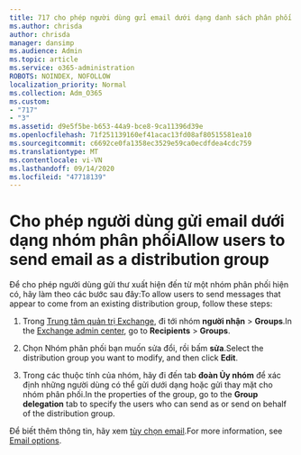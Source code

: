 ```yaml
---
title: 717 cho phép người dùng gửi email dưới dạng danh sách phân phối
ms.author: chrisda
author: chrisda
manager: dansimp
ms.audience: Admin
ms.topic: article
ms.service: o365-administration
ROBOTS: NOINDEX, NOFOLLOW
localization_priority: Normal
ms.collection: Adm_O365
ms.custom:
- "717"
- "3"
ms.assetid: d9e5f5be-b653-44a9-bce8-9ca11396d39e
ms.openlocfilehash: 71f251139160ef41acac13fd08af80515581ea10
ms.sourcegitcommit: c6692ce0fa1358ec3529e59ca0ecdfdea4cdc759
ms.translationtype: MT
ms.contentlocale: vi-VN
ms.lasthandoff: 09/14/2020
ms.locfileid: "47718139"
---
```

# <a name="allow-users-to-send-email-as-a-distribution-group"></a><span data-ttu-id="72df1-102">Cho phép người dùng gửi email dưới dạng nhóm phân phối</span><span class="sxs-lookup"><span data-stu-id="72df1-102">Allow users to send email as a distribution group</span></span>

<span data-ttu-id="72df1-103">Để cho phép người dùng gửi thư xuất hiện đến từ một nhóm phân phối hiện có, hãy làm theo các bước sau đây:</span><span class="sxs-lookup"><span data-stu-id="72df1-103">To allow users to send messages that appear to come from an existing distribution group, follow these steps:</span></span>

1. <span data-ttu-id="72df1-104">Trong [Trung tâm quản trị Exchange](https://outlook.office365.com/ecp/), đi tới nhóm **người nhận** \> **Groups**.</span><span class="sxs-lookup"><span data-stu-id="72df1-104">In the [Exchange admin center](https://outlook.office365.com/ecp/), go to **Recipients** \> **Groups**.</span></span>

2. <span data-ttu-id="72df1-105">Chọn Nhóm phân phối bạn muốn sửa đổi, rồi bấm **sửa**.</span><span class="sxs-lookup"><span data-stu-id="72df1-105">Select the distribution group you want to modify, and then click **Edit**.</span></span>

3. <span data-ttu-id="72df1-106">Trong các thuộc tính của nhóm, hãy đi đến tab **đoàn Ủy nhóm** để xác định những người dùng có thể gửi dưới dạng hoặc gửi thay mặt cho nhóm phân phối.</span><span class="sxs-lookup"><span data-stu-id="72df1-106">In the properties of the group, go to the **Group delegation** tab to specify the users who can send as or send on behalf of the distribution group.</span></span>

<span data-ttu-id="72df1-107">Để biết thêm thông tin, hãy xem [tùy chọn email](https://technet.microsoft.com/library/bb124513.aspx#groupdelegation).</span><span class="sxs-lookup"><span data-stu-id="72df1-107">For more information, see [Email options](https://technet.microsoft.com/library/bb124513.aspx#groupdelegation).</span></span>
